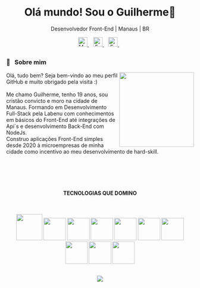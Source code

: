 ## <h1 align="center"> Olá mundo! Sou o Guilherme👋</h1>

<p align="center">Desenvolvedor Front-End | Manaus | BR</p>

<p align='center'>
  <a href="https://www.linkedin.com/in/guilherme-mesquita-68a73b1a4/">
    <img height="25px" alt="My Likedin" src="https://img.shields.io/badge/LinkedIn-0077B5?style=for-the-badge&logo=linkedin&logoColor=white"/>
  </a>&nbsp;&nbsp;
  <a href="mailto:guirozmesquita@gmail.com">
    <img height="25px" alt= "E-mail" src="https://img.shields.io/badge/Gmail-D14836?style=for-the-badge&logo=gmail&logoColor=white"/>        
  </a>&nbsp;&nbsp;
  <a href="https://www.instagram.com/guirmes_/">
    <img height="25px" alt= "E-mail" src="https://img.shields.io/badge/Instagram-E4405F?style=for-the-badge&logo=instagram&logoColor=white"/>        
  </a>&nbsp;&nbsp;
</p>

## <h3>🦰  &nbsp; Sobre mim </h3>


  <img align="right" height="200px" src="https://github-readme-stats.vercel.app/api?username=guilhermesquita&show_icons=true&theme=dracula&include_all_commits=true&count_private=true"/>
  
 <p align="left">Olá, tudo bem? Seja bem-vindo ao meu perfil GitHub e muito obrigado pela visita :) </br><br>
Me chamo Guilherme, tenho 19 anos, sou cristão convicto e moro na cidade de Manaus. Formando em Desenvolvimento Full-Stack pela Labenu com conhecimentos em básicos do Front-End até integrações de Api´s e desenvolvimento Back-End com NodeJs. <br/>Construo aplicações Front-End simples desde 2020 à microempresas de minha cidade como incentivo ao meu desenvolvimento de hard-skill.
<br><br><br>
</p>
<br>

##

<p align="center"><strong>TECNOLOGIAS QUE DOMINO<strong>
<br><br><br>
</p>

<div align = "center">
  <img src="https://cdn.jsdelivr.net/gh/devicons/devicon/icons/html5/html5-original-wordmark.svg" height="70px"/>
  <img src="https://cdn.jsdelivr.net/gh/devicons/devicon/icons/css3/css3-original.svg" height="60"/>
  <img src="https://cdn.jsdelivr.net/gh/devicons/devicon/icons/javascript/javascript-plain.svg" height="60px" />
  <img src="https://cdn.jsdelivr.net/gh/devicons/devicon/icons/typescript/typescript-original.svg" height="60px"/>
  <img src="https://cdn.jsdelivr.net/gh/devicons/devicon/icons/react/react-original.svg" height="60"/>
  <img src="https://cdn.jsdelivr.net/gh/devicons/devicon/icons/nodejs/nodejs-original.svg" height="60"/>
  <img src="https://cdn.jsdelivr.net/gh/devicons/devicon/icons/figma/figma-original.svg" height="60px"/>
  <img src="https://cdn.jsdelivr.net/gh/devicons/devicon/icons/premierepro/premierepro-original.svg" height="60"/>
  <img src="https://cdn.jsdelivr.net/gh/devicons/devicon/icons/photoshop/photoshop-line.svg" height="60"/>
  <img src="https://cdn.jsdelivr.net/gh/devicons/devicon/icons/mysql/mysql-original.svg" height="60"/>      
</div>        

   ##

  <p align="center">
    <img src="https://github-readme-stats.vercel.app/api/top-langs/?username=guilhermesquita&exclude_repo=github-readme-stats,guilhermesquita.github.io&langs_count=10&layout=compact&theme=rose_pine&hide_border=true" />
  </p>
  
   ##
          
          
          
          
          
